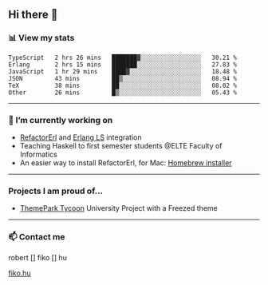 ## Hi there 👋

### 📊 View my stats

<!--START_SECTION:waka-->

```text
TypeScript   2 hrs 26 mins   ███████▓░░░░░░░░░░░░░░░░░   30.21 %
Erlang       2 hrs 15 mins   ███████░░░░░░░░░░░░░░░░░░   27.83 %
JavaScript   1 hr 29 mins    ████▓░░░░░░░░░░░░░░░░░░░░   18.48 %
JSON         43 mins         ██▒░░░░░░░░░░░░░░░░░░░░░░   08.94 %
TeX          38 mins         ██░░░░░░░░░░░░░░░░░░░░░░░   08.02 %
Other        26 mins         █▒░░░░░░░░░░░░░░░░░░░░░░░   05.43 %
```

<!--END_SECTION:waka-->


---

### 🔭 I’m currently working on
- [RefactorErl](https://plc.inf.elte.hu/erlang/) and [Erlang LS](https://erlang-ls.github.io) integration
- Teaching Haskell to first semester students @ELTE Faculty of Informatics
- An easier way to install RefactorErl, for Mac: [Homebrew installer](https://github.com/robertfiko/homebrew-referl-installer)

---
### Projects I am proud of...
- [ThemePark Tycoon](https://szofttech.inf.elte.hu/szofttech/public/csip-42) University Project with a Freezed theme
---


### 📫 Contact me
robert [] fiko [] hu

[fiko.hu](https://fiko.hu)


<!--
**robertfiko/robertfiko** is a ✨ _special_ ✨ repository because its `README.md` (this file) appears on your GitHub profile.

Here are some ideas to get you started:

- 🔭 I’m currently working on ...
- 🌱 I’m currently learning ...
- 👯 I’m looking to collaborate on ...
- 🤔 I’m looking for help with ...
- 💬 Ask me about ...
- 📫 How to reach me: ...
- 😄 Pronouns: ...
- ⚡ Fun fact: ...
-->

